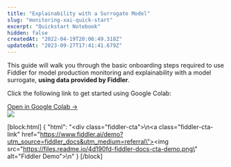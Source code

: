 ```yaml
---
title: "Explainability with a Surrogate Model"
slug: "monitoring-xai-quick-start"
excerpt: "Quickstart Notebook"
hidden: false
createdAt: "2022-04-19T20:06:49.318Z"
updatedAt: "2023-09-27T17:41:41.679Z"
---
```

This guide will walk you through the basic onboarding steps required to use Fiddler for model production monitoring and explainability with a model surrogate, **using data provided by Fiddler**.

Click the following link to get started using Google Colab:

<div class="colab-box">
    <a href="https://colab.research.google.com/github/fiddler-labs/fiddler-examples/blob/main/quickstart/Fiddler_Quickstart_Surrogate_XAI.ipynb" target="_blank">
        <div>
            Open in Google Colab →
        </div>
    </a>
    <div>
            <img src="https://colab.research.google.com/img/colab_favicon_256px.png" />
    </div>
</div>

[block:html]
{
  "html": "<div class=\"fiddler-cta\">\n<a class=\"fiddler-cta-link\" href=\"https://www.fiddler.ai/demo?utm_source=fiddler_docs&utm_medium=referral\"><img src=\"https://files.readme.io/4d190fd-fiddler-docs-cta-demo.png\" alt=\"Fiddler Demo\"></a>\n</div>"
}
[/block]
